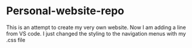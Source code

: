 # Personal-website-repo
This is an attempt to create my very own website.
Now I am adding a line from VS code.
I just changed the styling to the navigation menus with my .css file